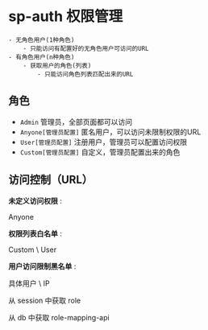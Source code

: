 # sp-auth 权限管理

```
- 无角色用户(1种角色)
    - 只能访问有配置好的无角色用户可访问的URL
- 有角色用户(n种角色)
    - 获取用户的角色(列表)
        - 只能访问角色列表匹配出来的URL
```

## 角色
- ```Admin``` 管理员，全部页面都可以访问
- ```Anyone[管理员配置]``` 匿名用户，可以访问未限制权限的URL
- ```User[管理员配置]``` 注册用户，管理员可以配置访问权限
- ```Custom[管理员配置]``` 自定义，管理员配置出来的角色

## 访问控制（URL）

**未定义访问权限** : 

Anyone

**权限列表白名单** : 

Custom \ User

**用户访问限制黑名单** :

具体用户 \ IP



从 session 中获取 role

从 db 中获取 role-mapping-api